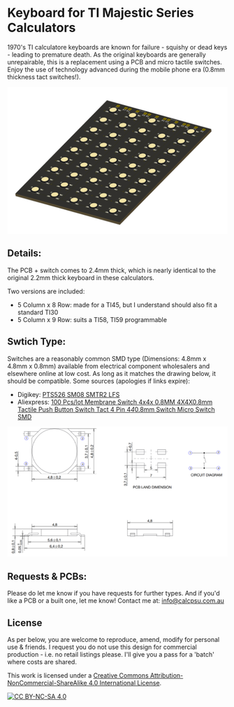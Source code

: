 # Keyboard for TI Majestic Series Calculators #

1970's TI calculatore keyboards are known for failure - squishy or dead keys - leading to premature death.
As the original keyboards are generally unrepairable, this is a replacement using a PCB and micro tactile switches.
Enjoy the use of technology advanced during the mobile phone era (0.8mm thickness tact switches!).

![image](render.png)

## Details: ##

The PCB + switch comes to 2.4mm thick, which is nearly identical to the original 2.2mm thick keyboard in these calculators.

Two versions are included:
* 5 Column x 8 Row: made for a TI45, but I understand should also fit a standard TI30
* 5 Column x 9 Row: suits a TI58, TI59 programmable

## Swtich Type: ##

Switches are a reasonably common SMD type (Dimensions: 4.8mm x 4.8mm x 0.8mm) available from electrical component wholesalers and elsewhere online at low cost.
As long as it matches the drawing below, it should be compatible.
Some sources (apologies if links expire):
* Digikey: [PTS526 SM08 SMTR2 LFS](https://www.digikey.com.au/short/9qb5pmcp)
* Aliexpress: [100 Pcs/lot Membrane Switch 4x4x 0.8MM 4X4X0.8mm Tactile Push Button Switch Tact 4 Pin 4*4*0.8mm Switch Micro Switch SMD](https://www.aliexpress.com/item/4001331647427.html)

![image](tactswitch.png)

## Requests & PCBs:

Please do let me know if you have requests for further types.
And if you'd like a PCB or a built one, let me know!
Contact me at: info@calcpsu.com.au

## License

As per below, you are welcome to reproduce, amend, modify for personal use & friends.
I request you do not use this design for commercial production - i.e. no retail listings please. I'll give you a pass for a 'batch' where costs are shared.

This work is licensed under a
[Creative Commons Attribution-NonCommercial-ShareAlike 4.0 International License][cc-by-nc-sa].

[![CC BY-NC-SA 4.0][cc-by-nc-sa-image]][cc-by-nc-sa]

[cc-by-nc-sa]: http://creativecommons.org/licenses/by-nc-sa/4.0/
[cc-by-nc-sa-image]: https://licensebuttons.net/l/by-nc-sa/4.0/88x31.png
[cc-by-nc-sa-shield]: https://img.shields.io/badge/License-CC%20BY--NC--SA%204.0-lightgrey.svg
